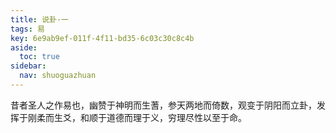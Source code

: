 ```yaml
---
title: 说卦·一
tags: 易
key: 6e9ab9ef-011f-4f11-bd35-6c03c30c8c4b
aside:
  toc: true
sidebar:
  nav: shuoguazhuan
---
```


昔者圣人之作易也，幽赞于神明而生蓍，参天两地而倚数，观变于阴阳而立卦，发挥于刚柔而生爻，和顺于道德而理于义，穷理尽性以至于命。

<!--more-->
